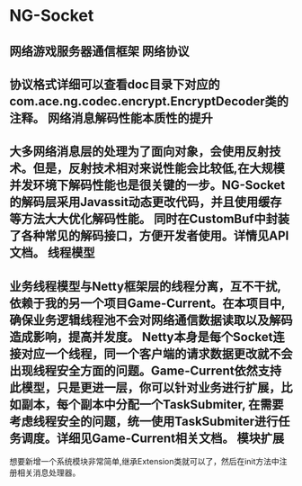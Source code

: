 NG-Socket
=========

网络游戏服务器通信框架
网络协议 
-----------------------------------  
协议格式详细可以查看doc目录下对应的com.ace.ng.codec.encrypt.EncryptDecoder类的注释。
网络消息解码性能本质性的提升
-----------------------------------
大多网络消息层的处理为了面向对象，会使用反射技术。但是，反射技术相对来说性能会比较低,在大规模并发环境下解码性能也是很关键的一步。NG-Socket的解码层采用Javassit动态更改代码，并且使用缓存等方法大大优化解码性能。
同时在CustomBuf中封装了各种常见的解码接口，方便开发者使用。详情见API 文档。
线程模型
-----------------------------------
###
业务线程模型与Netty框架层的线程分离，互不干扰,依赖于我的另一个项目Game-Current。在本项目中,确保业务逻辑线程池不会对网络通信数据读取以及解码造成影响，提高并发度。
Netty本身是每个Socket连接对应一个线程，同一个客户端的请求数据更改就不会出现线程安全方面的问题。Game-Current依然支持此模型，只是更进一层，你可以针对业务进行扩展，比如副本，每个副本中分配一个TaskSubmiter,
在需要考虑线程安全的问题，统一使用TaskSubmiter进行任务调度。详细见Game-Current相关文档。
模块扩展
-----------------------------------
想要新增一个系统模块非常简单,继承Extension类就可以了，然后在init方法中注册相关消息处理器。
